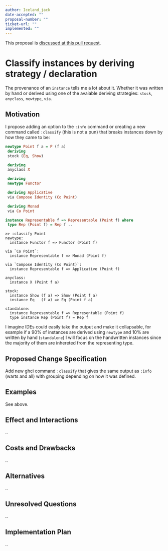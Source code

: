 ```yaml
---
author: Iceland_jack
date-accepted: ""
proposal-number: ""
ticket-url: ""
implemented: ""
---
```


This proposal is [discussed at this pull request](https://github.com/ghc-proposals/ghc-proposals/pull/261).

# Classify instances by deriving strategy / declaration

The provenance of an `instance` tells me a lot about it. Whether it was written by hand or derived using one of the avaiable deriving strategies: `stock`, `anyclass`, `newtype`, `via`.

## Motivation

I propose adding an option to the `:info` command or creating a new command called `:classify` (this is not a pun) that breaks instances down by how they came to be:

```haskell
newtype Point f a = P (f a)
 deriving
 stock (Eq, Show)

 deriving
 anyclass X

 deriving
 newtype Functor

 deriving Applicative
 via Compose Identity (Co Point)

 deriving Monad
 via Co Point

instance Representable f => Representable (Point f) where
 type Rep (Point f) = Rep f ..
```

```ghci
>> :classify Point
newtype:
  instance Functor f => Functor (Point f) 

via `Co Point`:
  instance Representable f => Monad (Point f)

via `Compose Identity (Co Point)`:
  instance Representable f => Applicative (Point f)

anyclass:
  instance X (Point f a)

stock:
  instance Show (f a) => Show (Point f a)
  instance Eq   (f a) => Eq (Point f a)

standalone:
  instance Representable f => Representable (Point f)
  type instance Rep (Point f) = Rep f
```

I imagine IDEs could easily take the output and make it collapsable, for example if a 90% of instances are derived using `newtype` and 10% are written by hand (`standalone`) I will focus on the handwritten instances since the majority of them are inhereted from the representing type.

## Proposed Change Specification
Add new ghci command `:classify` that gives the same output as `:info` (warts and all) with grouping depending on how it was defined.

## Examples
See above.

## Effect and Interactions
..

## Costs and Drawbacks
..

## Alternatives
..


## Unresolved Questions
..

## Implementation Plan
..

